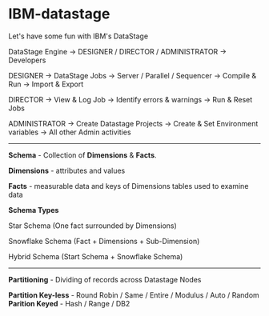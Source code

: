 # IBM-datastage
Let's have some fun with IBM's DataStage

DataStage Engine -> DESIGNER / DIRECTOR / ADMINISTRATOR -> Developers

DESIGNER -> DataStage Jobs -> Server / Parallel / Sequencer -> Compile & Run -> Import & Export

DIRECTOR -> View & Log Job -> Identify errors & warnings -> Run & Reset Jobs

ADMINISTRATOR -> Create Datastage Projects -> Create & Set Environment variables -> All other Admin activities

_______________________

**Schema** - Collection of **Dimensions** & **Facts**.  

**Dimensions** - attributes and values

**Facts** - measurable data and keys of Dimensions tables used to examine data

**Schema Types**

Star Schema (One fact surrounded by Dimensions) 

Snowflake Schema (Fact + Dimensions + Sub-Dimension)

Hybrid Schema (Start Schema + Snowflake Schema) 

_______________________

**Partitioning** - Dividing of records across Datastage Nodes

**Partition Key-less** - Round Robin / Same / Entire / Modulus / Auto / Random
**Parition Keyed** - Hash / Range / DB2

